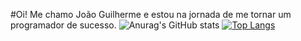 #Oi! Me chamo João Guilherme e estou na jornada de me tornar um programador de sucesso.
![Anurag's GitHub stats](https://github-readme-stats.vercel.app/api?username=jguime&show_icons=true&theme=dracula) [![Top Langs](https://github-readme-stats.vercel.app/api/top-langs/?username=jguime)](https://github.com/anuraghazra/github-readme-stats)
